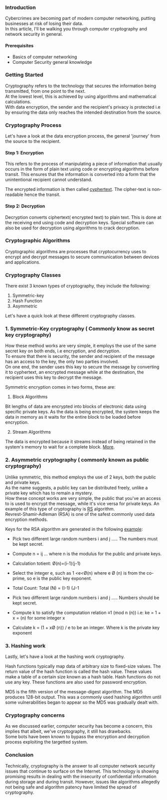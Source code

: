 
### Introduction
Cybercrimes are becoming part of modern computer networking, putting businesses at risk of losing their data.  
In this article, I'll be walking you through computer cryptography and network security in general.  

#### Prerequisites
- Basics of computer networking
- Computer Security general knowledge

### Getting Started
Cryptography refers to the technology that secures the information being transmitted, from one point to the next.  
At the lowest level, this is achieved by using algorithms and mathematical calculations.    
With data encryption, the sender and the recipient's privacy is protected i.e by ensuring the data only reaches the intended destination from the source.

### Cryptography Process
Let's have a look at the data encryption process, the general 'journey' from the source to the recipient.  
 
#### Step 1: Encryption
This refers to the process of manipulating a piece of information that usually occurs in the form of plain text using code or encrypting algorithms before transit.  This ensures that the information is converted into a form that the unintentional recipient cannot understand.  

The encrypted information is then called [cyphertext](https://whatis.techtarget.com/definition/ciphertext#:~:text=Ciphertext%20is%20encrypted%20text%20transformed,the%20ciphertext%20back%20into%20plaintext.). The cipher-text is non-readable hence the transit.  

#### Step 2: Decryption

Decryption converts ciphertext( encrypted text) to plain text. This is done at the receiving end using code and decryption keys.
Special software can also be used for decryption using algorithms to crack decryption.  

### Cryptographic Algorithms

Cryptographic algorithms are processes that cryptocurrency uses to encrypt and decrypt messages to secure communication between devices and applications.

### Cryptography Classes
There exist 3 known types of cryptography, they include the following:  
1. Symmetric-key 
2. Hash Function
3. Asymmetric

Let's have a quick look at these different cryptography classes.

### 1. Symmetric-Key cryptography ( Commonly know as secret key cryptography)

How these method works are very simple, it employs the use of the same secret key on both ends, i.e encryption, and decryption.  
To ensure that there is security, the sender and recipient of the message has an access to the key, the only two parties involved.  
On one end, the sender uses this key to secure the message by converting it to cyphertext, an encrypted message while at the destination, the recipient uses this key to decrypt the message.  

Symmetric encryption comes in two forms, these are:

1. Block Algorithms

Bit lengths of data are encrypted into blocks of electronic data using specific private keys. As the data is being encrypted, the system keeps the data in memory as it waits for the entire block to be loaded before encryption.

2. Stream Algorithms

The data is encrypted because it streams instead of being retained in the system's memory to wait for a complete block. [More](https://www.sciencedirect.com/topics/mathematics/stream-cipher).  

### 2. Asymmetric cryptography ( commonly known as public cryptography)
Unlike symmetric, this method employs the use of 2 keys, both the public and private keys.   
As the name suggests, a public key can be distributed freely, unlike a private key which has to remain a mystery.  
How these concept works are very simple, the public that you've an access to is used to encrypt the message, while it's vice versa for private keys.
An example of this type of cryptography is [RS](https://www.tutorialspoint.com/cryptography_with_python/cryptography_with_python_understanding_rsa_algorithm.htm) algorithm.  
Revrest-Shamir-Adleman (RSA) is one of the safest commonly used data encryption methods.  

Keys for the RSA algorithm are generated in the following [example](https://www.geeksforgeeks.org/how-to-solve-rsa-algorithm-problems/):

- Pick two different large random numbers i and j ..... The numbers must be kept secret.

- Compute n = ij ... where n is the modulus for the public and private keys.

- Calculation totient: Ø(n)=(i-1)(j-1)

- Select the integer e, such as 1 <e<Ø(n) where e Ø (n) is from the co-prime, so e is the public key exponent.
- Total Count: Total (N) = (I-1) (J-1
          
- Pick two different large random numbers i and j ..... Numbers should be kept secret.

- Compute k to satisfy the computation relation ≡1 (mod n (n)) i.e: ke = 1 + x = (n) for some integer x

- Calculate k = (1 + xØ (n)) / e to be an integer.
          Where k is the private key exponent
          

### 3. Hashing work
Lastly, let's have a look at the hashing work cryptography.  

Hash functions typically map data of arbitrary size to fixed-size values. The return value of the hash function is called the hash value. These values make a table of a certain size known as a hash table. Hash functions do not use any key. These functions are also used for password encryption.  
 
MD5 is the fifth version of the message-digest algorithm. The MD5 produces 128-bit output. This was a commonly used hashing algorithm until some vulnerabilities began to appear so the MD5 was gradually dealt with.

### Cryptography concerns
As we discussed earlier, computer security has become a concern, this implies that albeit, we've cryptography, it still has drawbacks.  
Some bots have been known to bypass the encryption and decryption process exploiting the targetted system.

### Conclusion

Technically, cryptography is the answer to all computer network security issues that continue to surface on the Internet. This technology is showing promising results in dealing with the insecurity of confidential information during storage and during transit. However, issues like algorithms allegedly not being safe and algorithm patency have limited the spread of cryptography.

